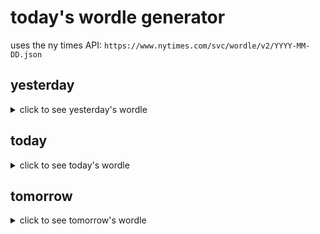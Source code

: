 # today's wordle generator

uses the ny times API: `https://www.nytimes.com/svc/wordle/v2/YYYY-MM-DD.json`

## yesterday

<details>
    <summary>click to see yesterday's wordle</summary>

    thank

</details>

## today

<details>
    <summary>click to see today's wordle</summary>

    faith

</details>

## tomorrow

<details>
    <summary>click to see tomorrow's wordle</summary>

    brain

</details>
